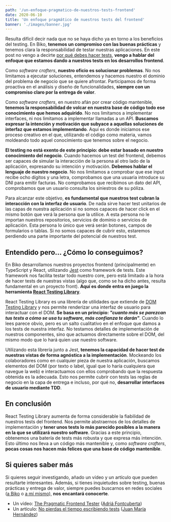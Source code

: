 ```yaml
---
path: '/un-enfoque-pragmatico-de-nuestros-tests-frontend'
date: 2020-06-10
title: 'Un enfoque pragmático de nuestros tests del frontend'
banner: './images/banner.jpg'
---
```


Resulta difícil decir nada que no se haya dicho ya en torno a los beneficios del testing. En Biko, **tenemos un compromiso con las buenas prácticas** y tenemos clara la responsabilidad de testar nuestras aplicaciones. En este post no vengo a decirte [por qué debes hacer tests](https://www.youtube.com/watch?v=vlorWIlPgY0&t), **vengo a hablar del enfoque que estamos dando a nuestros tests en los desarrollos frontend**.

Como _software crafters_, **nuestro oficio es solucionar problemas**. No nos limitamos a ejecutar soluciones, entendemos y hacemos nuestro el dominio del problema de negocio que se quiere afrontar. Participamos de forma proactiva en el análisis y diseño de funcionalidades, **siempre con un compromiso claro por la entrega de valor**.

Como _software crafters_, en nuestro afán por crear código mantenible, **tenemos la responsabilidad de volcar en nuestra base de código todo ese conocimiento que hemos adquirido**. No nos limitamos a implementar interfaces, ni nos limitamos a implementar llamadas a un API. **Buscamos expresar la intención y motivación que subyace a aquellas soluciones de interfaz que estamos implementando**. Aquí es donde iniciamos ese proceso creativo en el que, utilizando el código como materia, vamos moldeando todo aquel conocimiento que tenemos sobre el negocio.

**El testing no está exento de este principio: debe estar basado en nuestro conocimiento del negocio**. Cuando hacemos un test del frontend, debemos ser capaces de simular la interacción de la persona al otro lado de la aplicación, expresando su intención y motivación. **Debemos hablar el lenguaje de nuestro negocio**. No nos limitamos a comprobar que ese input recibe ocho dígitos y una letra, comprobamos que una usuaria introduce su DNI para emitir facturas. No comprobamos que recibimos un dato del API, comprobamos que un usuario consulta los siniestros de su póliza.

Para alcanzar este objetivo, **es fundamental que nuestros test cubran la interacción con la interfaz de usuario**. De nada sirve hacer test unitarios de las capas de nuestra aplicación si no somos capaces de hacer click en el mismo botón que verá la persona que la utilice. A esta persona no le importan nuestros repositorios, servicios de dominio o servicios de aplicación. Esta persona lo único que verá serán botones, campos de formularios o tablas. Si no somos capaces de cubrir esto, estaremos perdiendo una parte importante del potencial de nuestros test.

## Entendido pero... ¿Cómo lo conseguimos?

En Biko desarrollamos nuestros proyectos frontend (principalmente) en TypeScript y React, utilizando [Jest](https://jestjs.io/) como framework de tests. Este framework nos facilita testar todo nuestro core, pero está limitado a la hora de hacer tests de nuestras vistas (algo que, como se ha dicho antes, resulta fundamental en un proyecto front). **Aquí es donde entra en juego la herramienta [React Testing Library](https://testing-library.com/docs/react-testing-library/intro)**.

React Testing Library es una librería de utilidades que extiende de [DOM Testing Library](https://testing-library.com/docs/dom-testing-library/intro) y nos permite renderizar una interfaz de usuario para interactuar con el DOM. **Se basa en un principio: _"cuanto más se parezcan tus tests a cómo se usa tu software, más confianza te darán"_**. Cuando lo lees parece obvio, pero es un salto cualitativo en el enfoque que damos a los tests de nuestra interfaz. No testamos detalles de implementación de nuestros componentes, sino que actuamos directamente sobre el DOM, del mismo modo que lo hará quien use nuestro software.

Utilizando esta librería junto a Jest, **tenemos la capacidad de hacer test de nuestras vistas de forma agnóstica a la implementación**. Mockeando los colaboradores como en cualquier pieza de nuestra aplicación, buscamos elementos del DOM (por texto o label, igual que lo haría cualquiera que navegue la web) e interactuamos con ellos comprobando que la respuesta obtenida es la adecuada. Esto nos permite cubrir con tests las reglas de negocio en la capa de entrega e incluso, por qué no, **desarrollar interfaces de usuario mediante TDD**.

## En conclusión

React Testing Library aumenta de forma considerable la fiabilidad de nuestros tests del frontend. Nos permite abstraernos de los detalles de implementación y **tener unos tests lo más parecido posibles a la manera en la que se utilizará nuestro software**. Gracias a este principio, obtenemos una batería de tests más robusta y que expresa más intención. Esto último nos lleva a un código más mantenible y, como _software crafters_, **pocas cosas nos hacen más felices que una base de código mantenible**.

## Si quieres saber más

Si quieres seguir investigando, añado un vídeo y un artículo que pueden resultarte interesantes. Además, si tienes inquietudes sobre testing, buenas prácticas y entrega de valor, siempre puedes buscarnos en redes sociales ([a Biko](https://twitter.com/biko2) o [a mí mismo](https://twitter.com/aitorcurrutia)), **nos encantará conocerte**.

- Un vídeo: [The Pragmatic Frontend Tester](https://www.youtube.com/watch?v=XjFeUUZm50g) ([Adriá Fontcuberta](https://twitter.com/afontq))
- Un artículo: [No pierdas el tiempo escribiendo tests](https://blog.koalite.com/2017/11/no-pierdas-el-tiempo-escribiendo-tests/) ([Juan María Hernández](https://twitter.com/gulnor))
